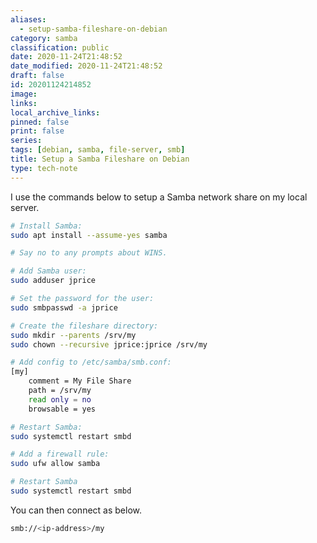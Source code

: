 ```yaml
---
aliases:
  - setup-samba-fileshare-on-debian
category: samba
classification: public
date: 2020-11-24T21:48:52
date_modified: 2020-11-24T21:48:52
draft: false
id: 20201124214852
image: 
links: 
local_archive_links: 
pinned: false
print: false
series: 
tags: [debian, samba, file-server, smb]
title: Setup a Samba Fileshare on Debian
type: tech-note
---
```


I use the commands below to setup a Samba network share on my local server.

```sh
# Install Samba:
sudo apt install --assume-yes samba

# Say no to any prompts about WINS.

# Add Samba user:
sudo adduser jprice

# Set the password for the user:
sudo smbpasswd -a jprice

# Create the fileshare directory:
sudo mkdir --parents /srv/my
sudo chown --recursive jprice:jprice /srv/my

# Add config to /etc/samba/smb.conf:
[my]
    comment = My File Share
    path = /srv/my
    read only = no
    browsable = yes

# Restart Samba:
sudo systemctl restart smbd

# Add a firewall rule:
sudo ufw allow samba

# Restart Samba
sudo systemctl restart smbd
```

You can then connect as below.

```sh
smb://<ip-address>/my
```

